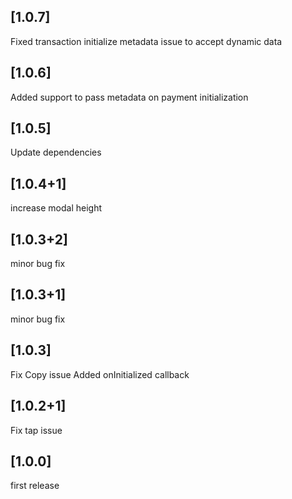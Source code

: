 ## [1.0.7]
Fixed transaction initialize metadata issue to accept dynamic data
## [1.0.6]
Added support to pass metadata on payment initialization
## [1.0.5]
Update dependencies

## [1.0.4+1]
increase modal height

## [1.0.3+2]
minor bug fix

## [1.0.3+1]
minor bug fix

## [1.0.3]
Fix Copy issue
Added onInitialized callback

## [1.0.2+1]
Fix tap issue

## [1.0.0]

first release
